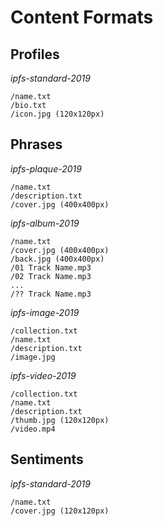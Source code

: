 # Content Formats

## Profiles

_ipfs-standard-2019_

```
/name.txt
/bio.txt
/icon.jpg (120x120px)
```

## Phrases

_ipfs-plaque-2019_

```
/name.txt
/description.txt
/cover.jpg (400x400px)
```

_ipfs-album-2019_

```
/name.txt
/cover.jpg (400x400px)
/back.jpg (400x400px)
/01 Track Name.mp3
/02 Track Name.mp3
...
/?? Track Name.mp3
```

_ipfs-image-2019_

```
/collection.txt
/name.txt
/description.txt
/image.jpg
```

_ipfs-video-2019_

```
/collection.txt
/name.txt
/description.txt
/thumb.jpg (120x120px)
/video.mp4
```

## Sentiments

_ipfs-standard-2019_

```
/name.txt
/cover.jpg (120x120px)
```
